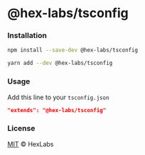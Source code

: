 # @hex-labs/tsconfig

### Installation

```bash
npm install --save-dev @hex-labs/tsconfig

yarn add --dev @hex-labs/tsconfig
```

### Usage

Add this line to your `tsconfig.json`

```json
"extends": "@hex-labs/tsconfig"
```

### License

[MIT](LICENSE) &copy; HexLabs
